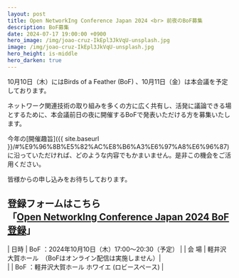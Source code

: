 ```yaml
---
layout: post
title: Open NetworkIng Conference Japan 2024 <br> 前夜のBoF募集
description: BoF募集
date: 2024-07-17 19:00:00 +0900
hero_image: /img/joao-cruz-IkEpl3JkVqU-unsplash.jpg
image: /img/joao-cruz-IkEpl3JkVqU-unsplash.jpg
hero_height: is-middle
hero_darken: true
---
```


10月10日（木）にはBirds of a Feather (BoF) 、10月11日（金）は本会議を予定しております。

ネットワーク関連技術の取り組みを多くの方に広く共有し、活発に議論できる場とするために、本会議前日の夜に開催するBoFで発表いただける方を募集いたします。  

今年の[開催趣旨]({{ site.baseurl }}/#%E9%96%8B%E5%82%AC%E8%B6%A3%E6%97%A8%E6%96%87)に沿っていただければ、どのような内容でもかまいません。是非この機会をご活用ください。

皆様からの申し込みをお待ちしております。  

## 登録フォームはこちら<br>「[Open NetworkIng Conference Japan 2024 BoF登録](https://forms.gle/eeAzi9u7AgvEHudx6)」

| 日時  | BoF ：2024年10月10日（木）17:00〜20:30（予定）           |
| 会 場 | 軽井沢　大賀ホール　（BoFはオンライン配信は実施しません）|  
|       | BoF ：軽井沢大賀ホール ホワイエ (ロビースペース)         |